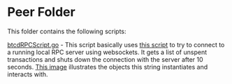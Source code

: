 # Peer Folder

This folder contains the following scripts:

[btcdRPCScript.go](https://github.com/sumahmood/Directed-Studies/blob/master/peer/btcdRPCScript.go) - This script basically uses [this script](https://github.com/btcsuite/btcd/blob/master/rpcclient/examples/btcwalletwebsockets/main.go) to try to connect to a running local RPC server using websockets. It gets a list of unspent transactions and shuts down the connection with the server after 10 seconds. [This image](https://github.com/DARA-Project/Directed-Studies/blob/master/images/btcdRPCScript%20img.jpg) illustrates the objects this string instantiates and interacts with.
